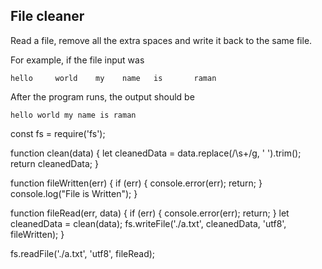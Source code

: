 ## File cleaner

Read a file, remove all the extra spaces and write it back to the same file.

For example, if the file input was

```
hello     world    my    name   is       raman
```

After the program runs, the output should be

```
hello world my name is raman
```

<!-- The file cleaner code is here -->

const fs = require('fs');

function clean(data) {
let cleanedData = data.replace(/\s+/g, ' ').trim();
return cleanedData;
}

function fileWritten(err) {
if (err) {
console.error(err);
return;
}
console.log("File is Written");
}

function fileRead(err, data) {
if (err) {
console.error(err);
return;
}
let cleanedData = clean(data);
fs.writeFile('./a.txt', cleanedData, 'utf8', fileWritten);
}

fs.readFile('./a.txt', 'utf8', fileRead);
